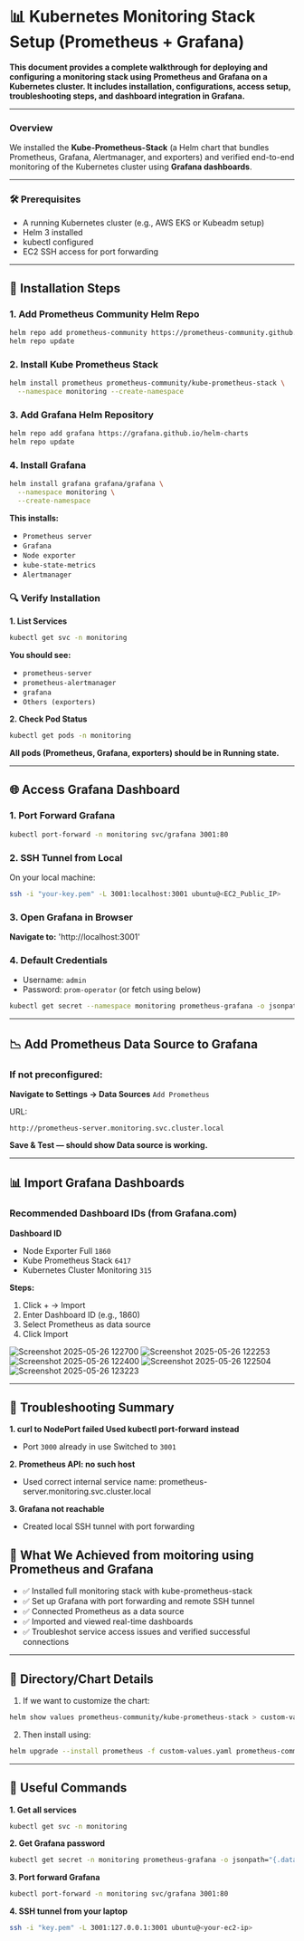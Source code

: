 # 📊 Kubernetes Monitoring Stack Setup (Prometheus + Grafana)

**This document provides a complete walkthrough for deploying and configuring a **monitoring stack** using **Prometheus** and **Grafana** on a Kubernetes cluster. It includes installation, configurations, access setup, troubleshooting steps, and dashboard integration in Grafana.**

---
### Overview
We installed the **Kube-Prometheus-Stack** (a Helm chart that bundles Prometheus, Grafana, Alertmanager, and exporters) and verified end-to-end monitoring of the Kubernetes cluster using **Grafana dashboards**.

---
### 🛠️ Prerequisites

- A running Kubernetes cluster (e.g., AWS EKS or Kubeadm setup)
- Helm 3 installed
- kubectl configured
- EC2 SSH access for port forwarding

---
## 🚀 Installation Steps

### 1. Add Prometheus Community Helm Repo

```bash
helm repo add prometheus-community https://prometheus-community.github.io/helm-charts
helm repo update
```
### 2. Install Kube Prometheus Stack

```bash
helm install prometheus prometheus-community/kube-prometheus-stack \
  --namespace monitoring --create-namespace
```
### 3. Add Grafana Helm Repository
```bash
helm repo add grafana https://grafana.github.io/helm-charts
helm repo update
```

### 4. Install Grafana
```bash
helm install grafana grafana/grafana \
  --namespace monitoring \
  --create-namespace
```

**This installs:**
- `Prometheus server`
- `Grafana`
- `Node exporter`
- `kube-state-metrics`
- `Alertmanager`

### 🔍 Verify Installation

**1. List Services**
```bash
kubectl get svc -n monitoring
```
**You should see:**
- `prometheus-server`
- `prometheus-alertmanager`
- `grafana`
- `Others (exporters)`

**2. Check Pod Status**
```bash
kubectl get pods -n monitoring
```
**All pods (Prometheus, Grafana, exporters) should be in Running state.**

---
## 🌐 Access Grafana Dashboard

### 1. Port Forward Grafana
```bash
kubectl port-forward -n monitoring svc/grafana 3001:80
```

### 2. SSH Tunnel from Local
On your local machine:

```bash
ssh -i "your-key.pem" -L 3001:localhost:3001 ubuntu@<EC2_Public_IP>
```

### 3. Open Grafana in Browser

**Navigate to:**
'http://localhost:3001'

### 4. Default Credentials

- Username: `admin`
- Password: `prom-operator` (or fetch using below)

```bash
kubectl get secret --namespace monitoring prometheus-grafana -o jsonpath="{.data.admin-password}" | base64 --decode ; echo
```

---
## 📉 Add Prometheus Data Source to Grafana

### If not preconfigured:

**Navigate to Settings → Data Sources**
`Add Prometheus`

URL:
 
```pgsql
http://prometheus-server.monitoring.svc.cluster.local
```
**Save & Test — should show Data source is working.**

---
## 📊 Import Grafana Dashboards

### Recommended Dashboard IDs (from Grafana.com)
**Dashboard	ID**
- Node Exporter Full	`1860`
- Kube Prometheus Stack	`6417`
- Kubernetes Cluster Monitoring	`315`

**Steps:**
1. Click + → Import
2. Enter Dashboard ID (e.g., 1860)
3. Select Prometheus as data source
4. Click Import
   
![Screenshot 2025-05-26 122700](https://github.com/user-attachments/assets/59b0ad87-e6f2-46d4-8403-9f8f433beb54)
![Screenshot 2025-05-26 122253](https://github.com/user-attachments/assets/056c1c1a-5e9f-4915-83a2-b2d40cc2f157)
![Screenshot 2025-05-26 122400](https://github.com/user-attachments/assets/bd3e1e59-9c06-4c3b-8866-6aeb1f8840b7)
![Screenshot 2025-05-26 122504](https://github.com/user-attachments/assets/5e475287-aed4-4c0a-8641-bbaf22b2d263)
![Screenshot 2025-05-26 123223](https://github.com/user-attachments/assets/bf539ca9-6bfe-4598-9980-c0e92a195d95)

---
## 🧰 Troubleshooting Summary

**1. curl to NodePort failed	Used kubectl port-forward instead**
- Port `3000` already in use	Switched to `3001`

**2. Prometheus API: no such host**
- Used correct internal service name: prometheus-server.monitoring.svc.cluster.local

  
**3. Grafana not reachable**
- Created local SSH tunnel with port forwarding

## 🎉 What We Achieved from moitoring using Prometheus and Grafana

- ✅ Installed full monitoring stack with kube-prometheus-stack
- ✅ Set up Grafana with port forwarding and remote SSH tunnel
- ✅ Connected Prometheus as a data source
- ✅ Imported and viewed real-time dashboards
- ✅ Troubleshot service access issues and verified successful connections
---
## 📂 Directory/Chart Details

1. If we want to customize the chart:

```bash
helm show values prometheus-community/kube-prometheus-stack > custom-values.yaml
```

2. Then install using:

```bash
helm upgrade --install prometheus -f custom-values.yaml prometheus-community/kube-prometheus-stack --namespace monitoring --create-namespace
```
---
## 📌 Useful Commands

**1. Get all services**
```bash
kubectl get svc -n monitoring
```
**2. Get Grafana password**
```bash
kubectl get secret -n monitoring prometheus-grafana -o jsonpath="{.data.admin-password}" | base64 --decode
```
**3. Port forward Grafana**
```bash
kubectl port-forward -n monitoring svc/grafana 3001:80
```

**4. SSH tunnel from your laptop**
```bash
ssh -i "key.pem" -L 3001:127.0.0.1:3001 ubuntu@<your-ec2-ip>
```
